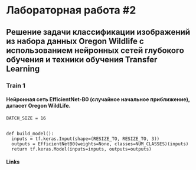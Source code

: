 # Лабораторная работа #2
## Решение задачи классификации изображений из набора данных Oregon Wildlife с использованием нейронных сетей глубокого обучения и техники обучения Transfer Learning
### Train 1
#### Нейронная сеть EfficientNet-B0 (случайное начальное приближение), датасет Oregon WildLife.
```
BATCH_SIZE = 16


def build_model():
  inputs = tf.keras.Input(shape=(RESIZE_TO, RESIZE_TO, 3))
  outputs = EfficientNetB0(weights=None, classes=NUM_CLASSES)(inputs)
  return tf.keras.Model(inputs=inputs, outputs=outputs)
```


#### Links
